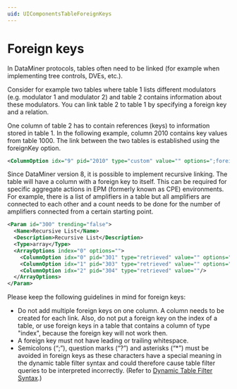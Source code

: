 ```yaml
---
uid: UIComponentsTableForeignKeys
---
```


# Foreign keys

In DataMiner protocols, tables often need to be linked (for example when implementing tree controls, DVEs, etc.).

Consider for example two tables where table 1 lists different modulators (e.g. modulator 1 and modulator 2) and table 2 contains information about these modulators. You can link table 2 to table 1 by specifying a foreign key and a relation.

One column of table 2 has to contain references (keys) to information stored in table 1. In the following example, column 2010 contains key values from table 1000. The link between the two tables is established using the foreignKey option.

```xml
<ColumnOption idx="9" pid="2010" type="custom" value="" options=";foreignKey=1000"/>
```

Since DataMiner version 8, it is possible to implement recursive linking. The table will have a column with a foreign key to itself. This can be required for specific aggregate actions in EPM (formerly known as CPE) environments. For example, there is a list of amplifiers in a table but all amplifiers are connected to each other and a count needs to be done for the number of amplifiers connected from a certain starting point.

```xml
<Param id="300" trending="false">
  <Name>Recursive List</Name>
  <Description>Recursive List</Description>
  <Type>array</Type>
  <ArrayOptions index="0" options="">
    <ColumnOption idx="0" pid="301" type="retrieved" value="" options=""/>
    <ColumnOption idx="1" pid="303" type="retrieved" value="" options=";foreignKey=300"/>
    <ColumnOption idx="2" pid="304" type="retrieved" value=""/>
  </ArrayOptions>
</Param>
```

Please keep the following guidelines in mind for foreign keys:

- Do not add multiple foreign keys on one column. A column needs to be created for each link. Also, do not put a foreign key on the index of a table, or use foreign keys in a table that contains a column of type "index", because the foreign key will not work then.
- A foreign key must not have leading or trailing whitespace.
- Semicolons (“;”), question marks (“?”) and asterisks (“*”) must be avoided in foreign keys as these characters have a special meaning in the dynamic table filter syntax and could therefore cause table filter queries to be interpreted incorrectly. (Refer to [Dynamic Table Filter Syntax](xref:Dynamic_table_filter_syntax).)
